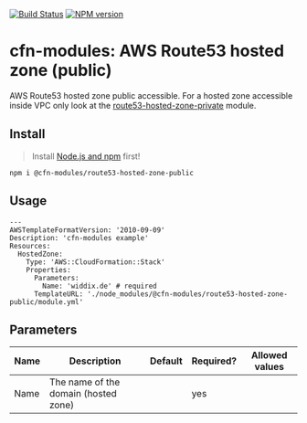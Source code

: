 [![Build Status](https://travis-ci.org/cfn-modules/route53-hosted-zone-public.svg?branch=master)](https://travis-ci.org/cfn-modules/route53-hosted-zone-public)
[![NPM version](https://img.shields.io/npm/v/@cfn-modules/route53-hosted-zone-public.svg)](https://www.npmjs.com/package/@cfn-modules/route53-hosted-zone-public)

# cfn-modules: AWS Route53 hosted zone (public)

AWS Route53 hosted zone public accessible. For a hosted zone accessible inside VPC only look at the [route53-hosted-zone-private](https://www.npmjs.com/package/@cfn-modules/route53-hosted-zone-private) module.

## Install

> Install [Node.js and npm](https://nodejs.org/) first!

```
npm i @cfn-modules/route53-hosted-zone-public
```

## Usage

```
---
AWSTemplateFormatVersion: '2010-09-09'
Description: 'cfn-modules example'
Resources:
  HostedZone:
    Type: 'AWS::CloudFormation::Stack'
    Properties:
      Parameters:
        Name: 'widdix.de' # required
      TemplateURL: './node_modules/@cfn-modules/route53-hosted-zone-public/module.yml'
```

## Parameters

<table>
  <thead>
    <tr>
      <th>Name</th>
      <th>Description</th>
      <th>Default</th>
      <th>Required?</th>
      <th>Allowed values</th>
    </tr>
  </thead>
  <tbody>
    <tr>
      <td>Name</td>
      <td>The name of the domain (hosted zone)</td>
      <td></td>
      <td>yes</td>
      <td></td>
    </tr>
  </tbody>
</table>
